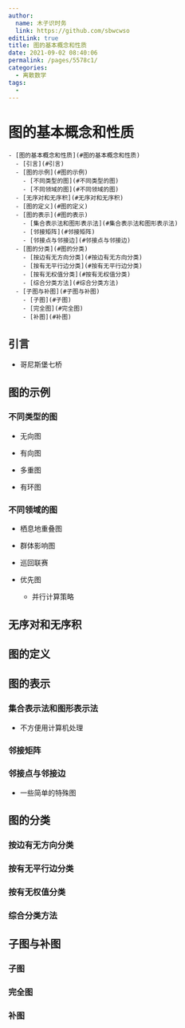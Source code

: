 ```yaml
---
author: 
  name: 木子识时务
  link: https://github.com/sbwcwso
editLink: true
title: 图的基本概念和性质
date: 2021-09-02 08:40:06
permalink: /pages/5578c1/
categories: 
  - 离散数学
tags: 
  - 
---
```


# 图的基本概念和性质

```markmap
- [图的基本概念和性质](#图的基本概念和性质)
  - [引言](#引言)
  - [图的示例](#图的示例)
    - [不同类型的图](#不同类型的图)
    - [不同领域的图](#不同领域的图)
  - [无序对和无序积](#无序对和无序积)
  - [图的定义](#图的定义)
  - [图的表示](#图的表示)
    - [集合表示法和图形表示法](#集合表示法和图形表示法)
    - [邻接矩阵](#邻接矩阵)
    - [邻接点与邻接边](#邻接点与邻接边)
  - [图的分类](#图的分类)
    - [按边有无方向分类](#按边有无方向分类)
    - [按有无平行边分类](#按有无平行边分类)
    - [按有无权值分类](#按有无权值分类)
    - [综合分类方法](#综合分类方法)
  - [子图与补图](#子图与补图)
    - [子图](#子图)
    - [完全图](#完全图)
    - [补图](#补图)
```

## 引言

* 哥尼斯堡七桥

## 图的示例

### 不同类型的图

* 无向图

* 有向图

* 多重图

* 有环图

### 不同领域的图

* 栖息地重叠图

* 群体影响图

* 巡回联赛

* 优先图
  * 并行计算策略

## 无序对和无序积

## 图的定义

## 图的表示

### 集合表示法和图形表示法

* 不方便用计算机处理

### 邻接矩阵

### 邻接点与邻接边

* 一些简单的特殊图

## 图的分类

### 按边有无方向分类

### 按有无平行边分类

### 按有无权值分类

### 综合分类方法

## 子图与补图

### 子图

### 完全图

### 补图

